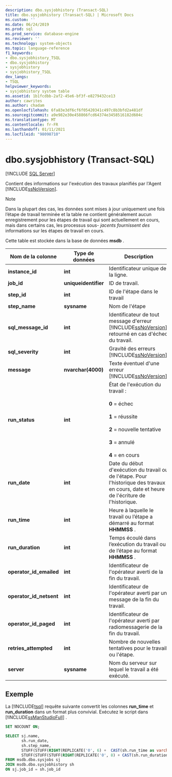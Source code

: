 ```yaml
---
description: dbo.sysjobhistory (Transact-SQL)
title: dbo.sysjobhistory (Transact-SQL) | Microsoft Docs
ms.custom: ''
ms.date: 06/24/2019
ms.prod: sql
ms.prod_service: database-engine
ms.reviewer: ''
ms.technology: system-objects
ms.topic: language-reference
f1_keywords:
- dbo.sysjobhistory_TSQL
- dbo.sysjobhistory
- sysjobhistory
- sysjobhistory_TSQL
dev_langs:
- TSQL
helpviewer_keywords:
- sysjobhistory system table
ms.assetid: 1b1fcdbb-2af2-45e6-bf3f-e8279432ce13
author: cawrites
ms.author: chadam
ms.openlocfilehash: 6fa83e3df6cf6f05420341c497c8b3bfd2a481df
ms.sourcegitcommit: a9e982e30e458866fcd64374e3458516182d604c
ms.translationtype: MT
ms.contentlocale: fr-FR
ms.lasthandoff: 01/11/2021
ms.locfileid: "98098710"
---
```

# <a name="dbosysjobhistory-transact-sql"></a>dbo.sysjobhistory (Transact-SQL)
[!INCLUDE [SQL Server](../../includes/applies-to-version/sqlserver.md)]

Contient des informations sur l'exécution des travaux planifiés par l'Agent [!INCLUDE[ssNoVersion](../../includes/ssnoversion-md.md)].
  
> [!NOTE]
> Dans la plupart des cas, les données sont mises à jour uniquement une fois l’étape de travail terminée et la table ne contient généralement aucun enregistrement pour les étapes de travail qui sont actuellement en cours, mais dans certains cas, les processus sous- *jacents fournissent des* informations sur les étapes de travail en cours.

Cette table est stockée dans la base de données **msdb** .  
  
|Nom de la colonne|Type de données|Description|  
|-----------------|---------------|-----------------|  
|**instance_id**|**int**|Identificateur unique de la ligne.|  
|**job_id**|**uniqueidentifier**|ID de travail.|  
|**step_id**|**int**|ID de l'étape dans le travail|  
|**step_name**|**sysname**|Nom de l'étape|  
|**sql_message_id**|**int**|Identificateur de tout message d'erreur [!INCLUDE[ssNoVersion](../../includes/ssnoversion-md.md)] retourné en cas d'échec du travail.|  
|**sql_severity**|**int**|Gravité des erreurs [!INCLUDE[ssNoVersion](../../includes/ssnoversion-md.md)].|  
|**message**|**nvarchar(4000)**|Texte éventuel d'une erreur [!INCLUDE[ssNoVersion](../../includes/ssnoversion-md.md)].|  
|**run_status**|**int**|État de l'exécution du travail :<br /><br /> **0** = échec<br /><br /> **1** = réussite<br /><br /> **2** = nouvelle tentative<br /><br /> **3** = annulé<br /><br />**4** = en cours|  
|**run_date**|**int**|Date du début d'exécution du travail ou de l'étape. Pour l'historique des travaux en cours, date et heure de l'écriture de l'historique.|  
|**run_time**|**int**|Heure à laquelle le travail ou l’étape a démarré au format **HHMMSS** .|  
|**run_duration**|**int**|Temps écoulé dans l’exécution du travail ou de l’étape au format **HHMMSS** .|  
|**operator_id_emailed**|**int**|Identificateur de l'opérateur averti de la fin du travail.|  
|**operator_id_netsent**|**int**|Identificateur de l'opérateur averti par un message de la fin du travail.|  
|**operator_id_paged**|**int**|Identificateur de l'opérateur averti par radiomessagerie de la fin du travail.|  
|**retries_attempted**|**int**|Nombre de nouvelles tentatives pour le travail ou l'étape.|  
|**server**|**sysname**|Nom du serveur sur lequel le travail a été exécuté.|  
  
  ## <a name="example"></a>Exemple
 La [!INCLUDE[tsql](../../includes/tsql-md.md)] requête suivante convertit les colonnes **run_time** et **run_duration** dans un format plus convivial.  Exécutez le script dans [!INCLUDE[ssManStudioFull](../../includes/ssmanstudiofull-md.md)] .
 
 ```sql
 SET NOCOUNT ON;
 
 SELECT sj.name,
        sh.run_date,
        sh.step_name,
        STUFF(STUFF(RIGHT(REPLICATE('0', 6) +  CAST(sh.run_time as varchar(6)), 6), 3, 0, ':'), 6, 0, ':') 'run_time',
        STUFF(STUFF(STUFF(RIGHT(REPLICATE('0', 8) + CAST(sh.run_duration as varchar(8)), 8), 3, 0, ':'), 6, 0, ':'), 9, 0, ':') 'run_duration (DD:HH:MM:SS)  '
FROM msdb.dbo.sysjobs sj
JOIN msdb.dbo.sysjobhistory sh
ON sj.job_id = sh.job_id
```
